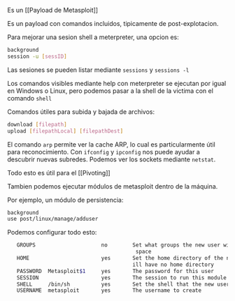 Es un [[Payload de Metasploit]]

Es un payload con comandos incluidos, tipicamente de post-explotacion.

Para mejorar una sesion shell a meterpreter, una opcion es:

``` bash
background
session -u [sessID]
```

Las sesiones se pueden listar mediante ``` sessions ```  y ``` sessions -l ``` 

Los comandos visibles mediante help con meterpreter se ejecutan por igual en Windows o Linux, pero podemos pasar a la shell de la victima con el comando ``` shell ``` 

Comandos útiles para subida y bajada de archivos:

``` bash
download [filepath]
upload [filepathLocal] [filepathDest]
```

El comando ``` arp ``` permite ver la cache ARP, lo cual es particularmente útil para reconocimiento. Con ``` ifconfig ``` y ``` ipconfig ``` nos puede ayudar a descubrir nuevas subredes. Podemos ver los sockets mediante ``` netstat ```. 

Todo esto es útil para el [[Pivoting]]

Tambien podemos ejecutar módulos de metasploit dentro de la máquina.

Por ejemplo, un módulo de persistencia:

``` bash
background
use post/linux/manage/adduser
```

Podemos configurar todo esto:

``` bash
   GROUPS                     no        Set what groups the new user will be part of separated with a
                                         space
   HOME                       yes       Set the home directory of the new user. Leave empty if user w
                                        ill have no home directory
   PASSWORD  Metasploit$1     yes       The password for this user
   SESSION                    yes       The session to run this module on
   SHELL     /bin/sh          yes       Set the shell that the new user will use
   USERNAME  metasploit       yes       The username to create
```

